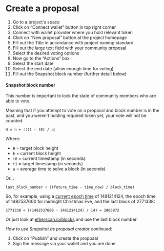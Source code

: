 # Create a proposal

1. Go to a project's space
2. Click on “Connect wallet” button in top right corner 
3. Connect with wallet provider where you hold relevant token
4. Click on “New proposal” button at the project homepage
5. Fill out the Title in accordance with project naming standard
6. Fill out the large text field with your community proposal
7. Select the desired voting options 
8. Now go to the “Actions” box 
9. Select the start date 
10. Select the end date \(allow enough time for voting\)
11. Fill out the Snapshot block number \(further detail below\)

#### **Snapshot block number**

This number is important to lock the state of community members who are able to vote.

Meaning that if you attempt to vote on a proposal and block number is in the past, and you weren't holding required token yet, your vote will not be counted.

`H = h + ((t1 — t0) / a)`

Where:

* `H` = target block height
* `h` = current block height
* `t0` = current timestamp \(in seconds\)
* `t1` = target timestamp \(in seconds\)
* `a` = average time to solve a block \(in seconds\)

Or...

`last_block_number + ((future_time - time_now) / block_time)`

So, for example, using a [current epoch time](https://www.epochconverter.com) of 1481214124, the epoch time of 1482537600 for midnight Christmas Eve, and the last block of 2771338:

`2771338 + ((1482537600 - 1481214124) / 14) = 2865872`

Or just look at [etherscan.io/blocks](https://etherscan.io/blocks) and use the last block number.

_How to use Snapshot as proposal creator continued:_

1. Click on “Publish” and create the proposal 
2. Sign the message via your wallet and you are done

